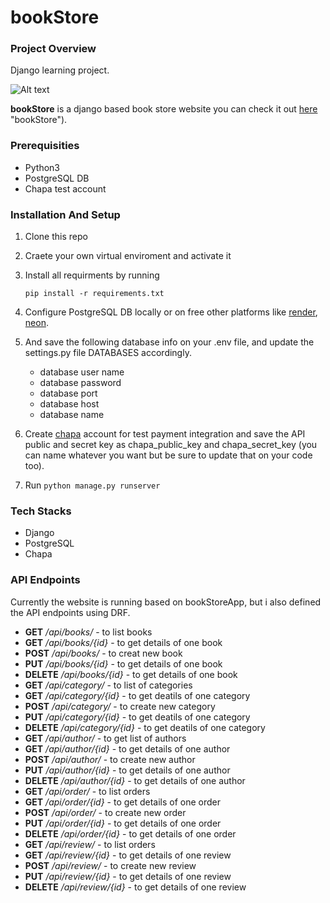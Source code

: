 # bookStore

### Project Overview

Django learning project.

![Alt text](https://imgur.com/a/4zwquZs.jpg)

**bookStore** is a django based book store  website you can check it out [here](https://bookstore-0jgj.onrender.com/) "bookStore").

### Prerequisities

- Python3
- PostgreSQL DB
- Chapa test account

### Installation And Setup

1. Clone this repo
2. Craete your own virtual enviroment and activate it
3. Install all requirments by running

   ```
   pip install -r requirements.txt
   ```
4. Configure PostgreSQL DB locally or on free other platforms like [render](https://render.com/ "render"), [neon](https://neon.tech/ "neon").
5. And save the following database info on your .env file, and update the settings.py file DATABASES accordingly.

   - database user name
   - database password
   - database port
   - database host
   - database name
6. Create [chapa](https://chapa.co/ "Chapa") account for test payment integration and save the API public and secret key as chapa_public_key and chapa_secret_key (you can name whatever you want but be sure to update that on your code too).
7. Run  ``python manage.py runserver``

### Tech Stacks

- Django
- PostgreSQL
- Chapa

### API Endpoints

Currently the website is running based on bookStoreApp, but i also defined the API endpoints using DRF.

- **GET** */api/books/* - to list books
- **GET** */api/books/{id}* - to get details of one book
- **POST** */api/books/* - to creat new book
- **PUT** */api/books/{id}* - to get details of one book
- **DELETE** */api/books/{id}* - to get details of one book
- **GET** */api/category/* - to list of categories
- **GET** */api/category/{id}* - to get deatils of one category
- **POST** */api/category/* - to create new category
- **PUT** */api/category/{id}* - to get deatils of one category
- **DELETE** */api/category/{id}* - to get deatils of one category
- **GET** */api/author/* - to get list of authors
- **GET** */api/author/{id}* - to get details of one author
- **POST** */api/author/* - to create new author
- **PUT** */api/author/{id}* - to get details of one author
- **DELETE** */api/author/{id}* - to get details of one author
- **GET** */api/order/* - to list orders
- **GET** */api/order/{id}* - to get details of one order
- **POST** */api/order/* - to create new order
- **PUT** */api/order/{id}* - to get details of one order
- **DELETE** */api/order/{id}* - to get details of one order
- **GET** */api/review/* - to list orders
- **GET** */api/review/{id}* - to get details of one review
- **POST** */api/review/* - to create new review
- **PUT** */api/review/{id}* - to get details of one review
- **DELETE** */api/review/{id}* - to get details of one review
